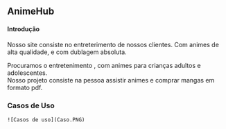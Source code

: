 ## AnimeHub 


#### Introdução  

Nosso site consiste no entreterimento de nossos clientes. 
Com animes de alta qualidade, e com dublagem absoluta.

Procuramos o entretenimento , com animes para crianças adultos e
adolescentes.<br>
 Nosso projeto consiste na pessoa assistir animes e comprar
mangas em formato pdf.

### Casos de Uso

    ![Casos de uso](Caso.PNG)

    

